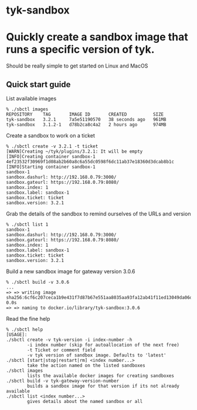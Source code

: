 # tyk-sandbox

# Quickly create a sandbox image that runs a specific version of tyk.

Should be really simple to get started on Linux and MacOS

## Quick start guide

List available images

    % ./sbctl images
    REPOSITORY    TAG       IMAGE ID       CREATED          SIZE
    tyk-sandbox   3.2.1     7a5e51190570   38 seconds ago   961MB
    tyk-sandbox   3.1.2-1   d78b2ca8c4a2   2 hours ago      974MB

Create a sandbox to work on a ticket

    % ./sbctl create -v 3.2.1 -t ticket
    [WARN]Creating ~/tyk/plugins/3.2.1: It will be empty
    [INFO]Creating container sandbox-1
    4ef23532f30969f1d08ab2b60a8c6a55dc0598f6dc11ab37e18360d3dcab8b1c
    [INFO]Starting container sandbox-1
    sandbox-1
    sandbox.dashurl: http://192.168.0.79:3000/
    sandbox.gateurl: https://192.168.0.79:8080/
    sandbox.index: 1
    sandbox.label: sandbox-1
    sandbox.ticket: ticket
    sandbox.version: 3.2.1

Grab the details of the sandbox to remind ourselves of the URLs and version

    % ./sbctl list 1
    sandbox-1
    sandbox.dashurl: http://192.168.0.79:3000/
    sandbox.gateurl: https://192.168.0.79:8080/
    sandbox.index: 1
    sandbox.label: sandbox-1
    sandbox.ticket: ticket
    sandbox.version: 3.2.1

Build a new sandbox image for gateway version 3.0.6

    % ./sbctl build -v 3.0.6
    ...
    => => writing image sha256:6cf6c207ceca1b9e431f7d87b67e551aa8035aa93fa12ab41f11ed13049da06d     0.0s
    => => naming to docker.io/library/tyk-sandbox:3.0.6

Read the fine help

    % ./sbctl help
    [USAGE]:
    ./sbctl create -v tyk-version -i index-number -h
            -i index number (skip for autoallocation of the next free)
            -t Ticket or comment field
            -v tyk version of sandbox image. Defaults to 'latest'
    ./sbctl [start|stop|restart|rm] <index number...>
            take the action named on the listed sandboxes
    ./sbctl images
            lists the available docker images for creating sandboxes
    ./sbctl build -v tyk-gateway-version-number
            builds a sandbox image for that version if its not already available
    ./sbctl list <index number...>
            gives details about the named sandbox or all

